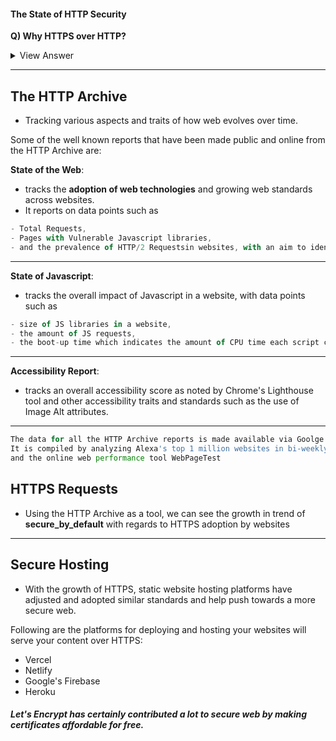 #### The State of HTTP Security

<strong>Q) Why HTTPS over HTTP?</strong>

<details>
<strong>Ans:</strong> The web primarily runs on HTTP, but <strong>to ensure the security, intergrity and privacy of end-to-end connections</strong>, clients communicate over a secure HTTP known as HTTPS.

```js
An important push for HTTPS has been made by browsers themselves, such as Chrome's continuous attempts
to discourage the use of HTTP by portraying any such websites as potentially dangerous.
```

- A prime example of this push is Chrome's recent hardened policy about mixed content which actively blocks HTTP requests.

- Following are the prior actions taken to increase the importance of the security aspects of the web such as:

- Clearer indications of a website's security based on <strong>green lock icon on the address bar</strong>
- A dedicated <strong>Security panel</strong> on Chrome's Dev Tools
  <img width="575" alt="image" src="https://user-images.githubusercontent.com/42731246/218538271-9d064333-00df-41b8-a746-e5ccd019a7ce.png">

<summary>View Answer</summary>
</details>

---

## The HTTP Archive

- Tracking various aspects and traits of how web evolves over time.

Some of the well known reports that have been made public and online from the HTTP Archive are:

<strong>State of the Web</strong>:

- tracks the <strong>adoption of web technologies</strong> and growing web standards across websites.
- It reports on data points such as

```js
- Total Requests,
- Pages with Vulnerable Javascript libraries,
- and the prevalence of HTTP/2 Requestsin websites, with an aim to identify trends.
```

---

<strong>State of Javascript</strong>:

- tracks the overall impact of Javascript in a website, with data points such as

```js
- size of JS libraries in a website,
- the amount of JS requests,
- the boot-up time which indicates the amount of CPU time each script consumes on a webpage.
```

---

<strong>Accessibility Report</strong>:

- tracks an overall accessibility score as noted by Chrome's Lighthouse tool and other accessibility traits and standards such as the use of Image Alt attributes.

---

```js
The data for all the HTTP Archive reports is made available via Goolge's BigQuery for anyone to examine.
It is compiled by analyzing Alexa's top 1 million websites in bi-weekly scans using the open source project
and the online web performance tool WebPageTest
```

## HTTPS Requests

- Using the HTTP Archive as a tool, we can see the growth in trend of <strong>secure_by_default</strong> with regards to HTTPS adoption by websites

---

## Secure Hosting

- With the growth of HTTPS, static website hosting platforms have adjusted and adopted similar standards and help push towards a more secure web.

Following are the platforms for deploying and hosting your websites will serve your content over HTTPS:

- Vercel
- Netlify
- Google's Firebase
- Heroku


##### Let's Encrypt has certainly contributed a lot to secure web by making certificates affordable for free.
